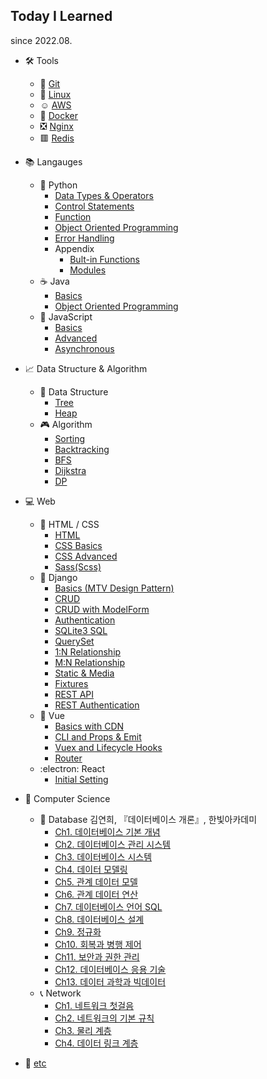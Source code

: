 ## Today I Learned

since 2022.08.

- :hammer_and_wrench: Tools

  - :large_orange_diamond: [Git](./Tools/Git.md)
  - :penguin: [Linux](./Tools/Linux.md)
  - :relaxed: [AWS](./Tools/AWS.md)
  - 🐋 [Docker](./Tools/Docker.md)
  - :negative_squared_cross_mark: [Nginx](./Tools/Nginx.md)
  - :red_square: [Redis](./Tools/Redis.md)

- :books: Langauges

  - 🐍 Python
    - [Data Types & Operators](./Python/01_Python_Basics_Datatypes_Operators.md)
    - [Control Statements](./Python/02_Python_Basics_ControlStatements.md)
    - [Function](./Python/03_Python_Function.md)
    - [Object Oriented Programming](./Python/04_Python_OOP.md)
    - [Error Handling](./Python/05_Python_Error_Handling.md)
    - Appendix
      - [Bult-in Functions](./Python/Appendix_01_Python_Builtin_Functions.md)
      - [Modules](./Python/Appendix_02_Python_Modules.md)
  - ☕ Java
    - [Basics](./Java/01_Java_Basics.md)
    - [Object Oriented Programming](./Java/02_Java_OOP.md)
  - 📒 JavaScript
    - [Basics](./JavaScript/01_JavaScript_Basics.md)
    - [Advanced](./JavaScript/02_JavaScript_Advanced.md)
    - [Asynchronous](./JavaScript/03_JavaScript_Asynchronous.md)

- :chart_with_upwards_trend: Data Structure & Algorithm

  - 💾 Data Structure
    - [Tree](./Data%20Structure/Tree.md)
    - [Heap](./Data%20Structure/Heap.md)
  - 🎮 Algorithm
    - [Sorting](./Algorithm/Sorting.md)
    - [Backtracking](./Algorithm/Backtracking.md)
    - [BFS](./Algorithm/BFS.md)
    - [Dijkstra](./Algorithm/Dijkstra.md)
    - [DP](./Algorithm/DP.md)

- 💻 Web

  - :bookmark: HTML / CSS
    - [HTML](./Web/01_HTML.md)
    - [CSS Basics](./Web/02_CSS_Basics.md)
    - [CSS Advanced](./Web/03_CSS_Advanced.md)
    - [Sass(Scss)](./Web/04_Sass.md)
  - 🤠 Django
    - [Basics (MTV Design Pattern)](./Django/01_Django_Basics_MTV.md)
    - [CRUD](./Django/02_Django_CRUD.md)
    - [CRUD with ModelForm](./Django/03_Django_CRUD_ModelForm.md)
    - [Authentication](./Django/04_Django_Authentication.md)
    - [SQLite3 SQL](./Django/05_SQLite3_SQL.md)
    - [QuerySet](./Django/06_Django_QuerySet.md)
    - [1:N Relationship](./Django/07_Django_Many_to_One.md)
    - [M:N Relationship](./Django/08_Django_Many_to_Many.md)
    - [Static & Media](./Django/09_Django_Static_Media.md)
    - [Fixtures](./Django/10_Django_Fixtures.md)
    - [REST API](./Django/11_Django_REST_API.md)
    - [REST Authentication](./Django/12_Django_REST_Authentication.md)
  - 💚 Vue
    - [Basics with CDN](./Vue/01_Vue_Basics_with_CDN.md)
    - [CLI and Props & Emit](./Vue/02_Vue_CLI_Props_and_Emit.md)
    - [Vuex and Lifecycle Hooks](./Vue/03_Vue_Vuex_and_Lifecycle_Hooks.md)
    - [Router](./Vue/04_Vue_Vue_Router.md)
  - :electron: React
    - [Initial Setting](./React/00_React_Initial_Setting.md)

- 📖 Computer Science
  - 📁 Database
    김연희, 『데이터베이스 개론』, 한빛아카데미
    - [Ch1. 데이터베이스 기본 개념](./CS/DB/Ch01_%EB%8D%B0%EC%9D%B4%ED%84%B0%EB%B2%A0%EC%9D%B4%EC%8A%A4_%EA%B8%B0%EB%B3%B8_%EA%B0%9C%EB%85%90.md)
    - [Ch2. 데이터베이스 관리 시스템](./CS/DB/Ch02_%EB%8D%B0%EC%9D%B4%ED%84%B0%EB%B2%A0%EC%9D%B4%EC%8A%A4_%EA%B4%80%EB%A6%AC_%EC%8B%9C%EC%8A%A4%ED%85%9C.md)
    - [Ch3. 데이터베이스 시스템](./CS/DB/Ch03_%EB%8D%B0%EC%9D%B4%ED%84%B0%EB%B2%A0%EC%9D%B4%EC%8A%A4_%EC%8B%9C%EC%8A%A4%ED%85%9C.md)
    - [Ch4. 데이터 모델링](./CS/DB/Ch04_%EB%8D%B0%EC%9D%B4%ED%84%B0_%EB%AA%A8%EB%8D%B8%EB%A7%81.md)
    - [Ch5. 관계 데이터 모델](./CS/DB/Ch05_%EA%B4%80%EA%B3%84_%EB%8D%B0%EC%9D%B4%ED%84%B0_%EB%AA%A8%EB%8D%B8.md)
    - [Ch6. 관계 데이터 연산](./CS/DB/Ch06_%EA%B4%80%EA%B3%84_%EB%8D%B0%EC%9D%B4%ED%84%B0_%EC%97%B0%EC%82%B0.md)
    - [Ch7. 데이터베이스 언어 SQL](./CS/DB/Ch07_%EB%8D%B0%EC%9D%B4%ED%84%B0%EB%B2%A0%EC%9D%B4%EC%8A%A4_%EC%96%B8%EC%96%B4_SQL.md)
    - [Ch8. 데이터베이스 설계](./CS/DB/Ch08_%EB%8D%B0%EC%9D%B4%ED%84%B0%EB%B2%A0%EC%9D%B4%EC%8A%A4_%EC%84%A4%EA%B3%84.md)
    - [Ch9. 정규화](./CS/DB/Ch09_%EC%A0%95%EA%B7%9C%ED%99%94.md)
    - [Ch10. 회복과 병행 제어](./CS/DB/Ch10_%ED%9A%8C%EB%B3%B5%EA%B3%BC_%EB%B3%91%ED%96%89_%EC%A0%9C%EC%96%B4.md)
    - [Ch11. 보안과 권한 관리](./CS/DB/Ch11_%EB%B3%B4%EC%95%88%EA%B3%BC_%EA%B6%8C%ED%95%9C_%EA%B4%80%EB%A6%AC.md)
    - [Ch12. 데이터베이스 응용 기술](./CS/DB/Ch12_%EB%8D%B0%EC%9D%B4%ED%84%B0%EB%B2%A0%EC%9D%B4%EC%8A%A4_%EC%9D%91%EC%9A%A9_%EA%B8%B0%EC%88%A0.md)
    - [Ch13. 데이터 과학과 빅데이터](./CS/DB/Ch13_%EB%8D%B0%EC%9D%B4%ED%84%B0_%EA%B3%BC%ED%95%99%EA%B3%BC_%EB%B9%85%EB%8D%B0%EC%9D%B4%ED%84%B0.md)
  - 📞 Network
    - [Ch1. 네트워크 첫걸음](./CS/Network/Ch01_네트워크_첫걸음.md)
    - [Ch2. 네트워크의 기본 규칙](./CS/Network/Ch02_네트워크의_기본_규칙.md)
    - [Ch3. 물리 계층](./CS/Network/Ch03_물리_계층_데이터를_전기_신호로_변환하기.md)
    - [Ch4. 데이터 링크 계층](./CS/Network/Ch04_데이터_링크_계층_랜에서_데이터_전송하기.md)
- :scroll: [etc](./etc/)
